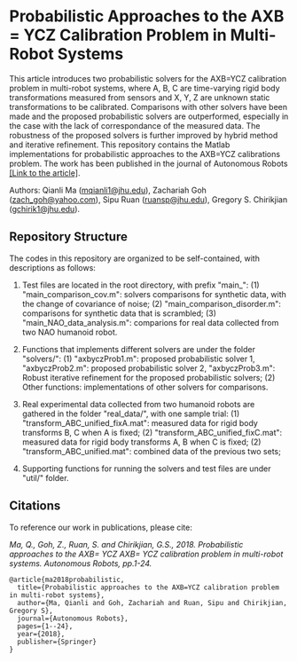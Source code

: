 # Probabilistic Approaches to the AXB = YCZ Calibration Problem in Multi-Robot Systems
This article introduces two probabilistic solvers for the AXB=YCZ calibration problem in multi-robot systems, where A, B, C are time-varying rigid body transformations measured from sensors and X, Y, Z are unknown static transformations to be calibrated. Comparisons with other solvers have been made and the proposed probabilistic solvers are outperformed, especially in the case with the lack of correspondance of the measured data. The robustness of the proposed solvers is further improved by hybrid method and iterative refinement. This repository contains the Matlab implementations for probabilistic approaches to the AXB=YCZ calibrations problem. The work has been published in the journal of Autonomous Robots [[Link to the article]](https://rpk.lcsr.jhu.edu/publications/#Sensor_Calibration).

Authors: Qianli Ma (<mqianli1@jhu.edu>), Zachariah Goh (<zach_goh@yahoo.com>), Sipu Ruan (<ruansp@jhu.edu>), Gregory S. Chirikjian (<gchirik1@jhu.edu>).

## Repository Structure
The codes in this repository are organized to be self-contained, with descriptions as follows:

1. Test files are located in the root directory, with prefix "main_":
  (1) "main_comparison_cov.m": solvers comparisons for synthetic data, with the change of covariance of noise;
  (2) "main_comparison_disorder.m": comparisons for synthetic data that is scrambled;
  (3) "main_NAO_data_analysis.m": comparions for real data collected from two NAO humanoid robot.

2. Functions that implements different solvers are under the folder "solvers/":
  (1) "axbyczProb1.m": proposed probabilistic solver 1, "axbyczProb2.m": proposed probabilistic solver 2, "axbyczProb3.m": Robust iterative refinement for the proposed probabilistic solvers; 
  (2) Other functions: implementations of other solvers for comparisons.

3. Real experimental data collected from two humanoid robots are gathered in the folder "real_data/", with one sample trial:
  (1) "transform_ABC_unified_fixA.mat": measured data for rigid body transforms B, C when A is fixed;
  (2) "transform_ABC_unified_fixC.mat": measured data for rigid body transforms A, B when C is fixed;
  (2) "transform_ABC_unified.mat": combined data of the previous two sets;

4. Supporting functions for running the solvers and test files are under "util/" folder.

## Citations
To reference our work in publications, please cite:

<cite>Ma, Q., Goh, Z., Ruan, S. and Chirikjian, G.S., 2018. Probabilistic approaches to the AXB= YCZ AXB= YCZ calibration problem in multi-robot systems. Autonomous Robots, pp.1-24.</cite>

```
@article{ma2018probabilistic,
  title={Probabilistic approaches to the AXB=YCZ calibration problem in multi-robot systems},
  author={Ma, Qianli and Goh, Zachariah and Ruan, Sipu and Chirikjian, Gregory S},
  journal={Autonomous Robots},
  pages={1--24},
  year={2018},
  publisher={Springer}
}
```
